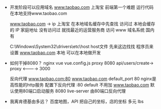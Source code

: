-  开发阶段可以应用域名
   www.taobao.com 上淘宝
   前端第一个难题 运行代码
   在本地支持www.taobao.com

   www.taobao.com -> ip       上淘宝
   在本地域名缓存中先查找   访问过 本地会缓存的
   IP  家庭地址
   没有访问过 就找最近的运营服务商 访问 www 域名系统 国内有

   C:\Windows\System32\drivers\etc\host
   host文件  先来这边找找   程序员来设置
   www.taobao.com 本地 可以在本地做开发

- 如何干掉8080？
    nginx
    vue vue.config.js proxy 8080 
    api/users/create-> proxy <----> 3000

    反向代理 www.taobao.com:80 www.taobao.com default_port 80
    nginx是高性能的http服务
    配置下反向代理
    :80 default 不用加 www.taobao.com 默认使用80端口启动服务
    8080 live-server 由80端口反向代理

- 我离肯德基由多远？
  百度地图，API
  把自己的坐标，店的坐标 多元 lbs